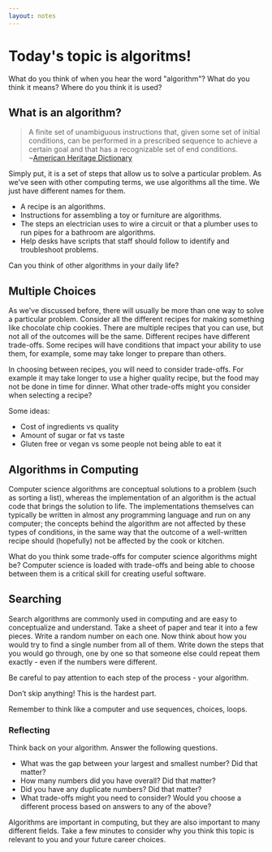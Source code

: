 ```yaml
---
layout: notes
---
```


# Today's topic is algoritms!
What do you think of when you hear the word "algorithm"?  What do you think it means?  Where do you think it is used?


## What is an algorithm?

>A finite set of unambiguous instructions that, given some set of initial conditions, can be performed in a prescribed sequence to achieve a certain goal and that has a recognizable set of end conditions.
> ~[American Heritage Dictionary](http://www.thefreedictionary.com/algorithm)

Simply put, it is a set of steps that allow us to solve a particular problem. As we've seen with other computing terms, we use algorithms all the time. We just have different names for them.

- A recipe is an algorithms.
- Instructions for assembling a toy or furniture are algorithms.
- The steps an electrician uses to wire a circuit or that a plumber uses to run pipes for a bathroom are algorithms.
- Help desks have scripts that staff should follow to identify and troubleshoot problems.  

Can you think of other algorithms in your daily life?

## Multiple Choices
As we've discussed before, there will usually be more than one way to solve a particular problem. Consider all the different recipes for making something like chocolate chip cookies. There are multiple recipes that you can use, but not all of the outcomes will be the same. Different recipes have different trade-offs. Some recipes will have conditions that impact your ability to use them, for example, some may take longer to prepare than others.

In choosing between recipes, you will need to consider trade-offs.  For example it may take longer to use a higher quality recipe, but the food may not be done in time for dinner.  What other trade-offs might you consider when selecting a recipe?

Some ideas:

- Cost of ingredients vs quality
- Amount of sugar or fat vs taste
- Gluten free or vegan vs some people not being able to eat it


## Algorithms in Computing
Computer science algorithms are conceptual solutions to a problem (such as sorting a list), whereas the implementation of an algorithm is the actual code that brings the solution to life. The implementations themselves can typically be written in almost any programming language and run on any computer; the concepts behind the algorithm are not affected by these types of conditions, in the same way that the outcome of a well-written recipe should (hopefully) not be affected by the cook or kitchen.

What do you think some trade-offs for computer science algorithms might be? Computer science is loaded with trade-offs and being able to choose between them is a critical skill for creating useful software.

## Searching
Search algorithms are commonly used in computing and are easy to conceptualize and understand.  Take a sheet of paper and tear it into a few pieces.  Write a random number on each one.  Now think about how you would try to find a single number from all of them.  Write down the steps that you would go through, one by one so that someone else could repeat them exactly - even if the numbers were different.  

Be careful to pay attention to each step of the process - your algorithm.

Don’t skip anything!  This is the hardest part.

Remember to think like a computer and use sequences, choices, loops.


### Reflecting
Think back on your algorithm.  Answer the following questions.

- What was the gap between your largest and smallest number?  Did that matter?
- How many numbers did you have overall?  Did that matter?
- Did you have any duplicate numbers? Did that matter?
- What trade-offs might you need to consider?  Would you choose a different process based on answers to any of the above?


Algorithms are important in computing, but they are also important to many different fields.  Take a few minutes to consider why you think this topic is relevant to you and your future career choices.
